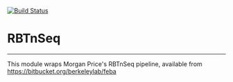 [![Build Status](https://travis-ci.org/jmc/RBTnSeq.svg?branch=master)](https://travis-ci.org/jmc/RBTnSeq)

# RBTnSeq
---

This module wraps Morgan Price's RBTnSeq pipeline,
available from https://bitbucket.org/berkeleylab/feba
